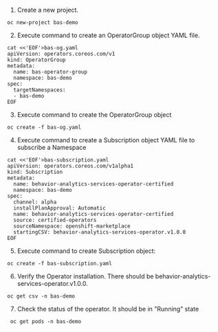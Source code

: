 1. Create a new project. 
```execute
oc new-project bas-demo
```

2. Execute command to create an OperatorGroup object YAML file.
```execute
cat <<'EOF'>bas-og.yaml
apiVersion: operators.coreos.com/v1
kind: OperatorGroup
metadata:
  name: bas-operator-group
  namespace: bas-demo 
spec: 
  targetNamespaces:
  - bas-demo
EOF
```

3. Execute command to create the OperatorGroup object
```execute
oc create -f bas-og.yaml
```

4. Execute command to create a Subscription object YAML file to subscribe a Namespace
```execute
cat <<'EOF'>bas-subscription.yaml
apiVersion: operators.coreos.com/v1alpha1
kind: Subscription
metadata:
  name: behavior-analytics-services-operator-certified
  namespace: bas-demo
spec:
  channel: alpha
  installPlanApproval: Automatic
  name: behavior-analytics-services-operator-certified
  source: certified-operators
  sourceNamespace: openshift-marketplace
  startingCSV: behavior-analytics-services-operator.v1.0.0
EOF
```

5. Execute command to create Subscription object:
```execute
oc create -f bas-subscription.yaml
```

6. Verify the Operator installation. There should be behavior-analytics-services-operator.v1.0.0.
```execute
oc get csv -n bas-demo
```

7. Check the status of the operator. It should be in "Running" state
```execute
 oc get pods -n bas-demo
```